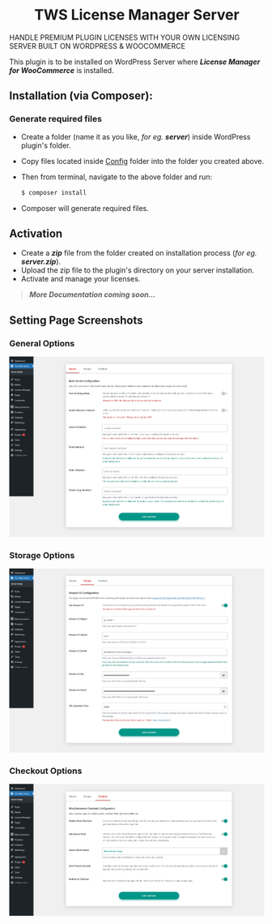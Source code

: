 
<h1 align="center">TWS License Manager Server</h1>

HANDLE PREMIUM PLUGIN LICENSES WITH YOUR OWN LICENSING SERVER BUILT ON WORDPRESS & WOOCOMMERCE

This plugin is to be installed on WordPress Server where ***License Manager for WooCommerce*** is installed.

## Installation (via Composer):

### Generate required files
- Create a folder (name it as you like, *for eg. **server***) inside WordPress plugin's folder.
- Copy files located inside [Config](https://github.com/TheWebSolver/tws-license-manager-server/tree/master/Config) folder into the folder you created above.
- Then from terminal, navigate to the above folder and run:

	```sh
	$ composer install
	```
- Composer will generate required files.

## Activation
- Create a ***zip*** file from the folder created on installation process (*for eg. **server.zip***).
- Upload the zip file to the plugin's directory on your server installation.
- Activate and manage your licenses.

> ***More Documentation coming soon...***

## Setting Page Screenshots
### General Options
![general][general]
### Storage Options
![storage][storage]
### Checkout Options
![checkout][checkout]

[general]: Screenshots/general.png
[storage]: Screenshots/storage.png
[checkout]: Screenshots/checkout.png